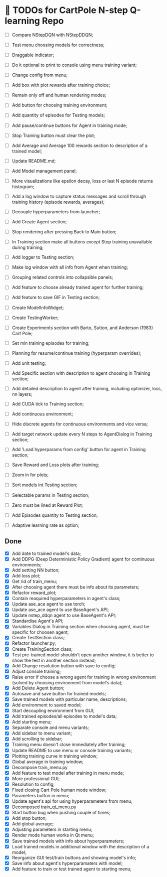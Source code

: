 # 📝 TODOs for CartPole N-step Q-learning Repo

- [ ] Compare NStepDQN with NStepDDQN;
- [ ] Test menu choosing models for correctness;
- [ ] Draggable indicator;
- [ ] Do it optional to print to console using menu training variant;
- [ ] Change config from menu;
- [ ] Add box with plot rewards after training choice;
- [ ] Remain only off and human rendering modes;
- [ ] Add button for choosing training environment;
- [ ] Add quantity of episodes for Testing models;
- [ ] Add pause/continue buttons for Agent in training mode;
- [ ] Stop Training button must clear the plot;
- [ ] Add Average and Average 100 rewards section to description of a trained model;
- [ ] Update README.md;
- [ ] Add Model management panel;
- [ ] More visualizations like epsilon decay, loss or last N episode returns histogram;
- [ ] Add a log window to capture status messages and scroll through training history (episode rewards, averages);
- [ ] Decouple hyperparameters from launcher;
- [ ] Add Create Agent section;
- [ ] Stop rendering after pressing Back to Main button;
- [ ] In Training section make all buttons except Stop training unavailable during training;
- [ ] Add logger to Testing section;
- [ ] Make log window with all info from Agent when training;
- [ ] Grouping related controls into collapsible panels;
- [ ] Add feature to choose already trained agent for further training;
- [ ] Add feature to save GIF in Testing section;
- [ ] Create ModelInfoWidget;
- [ ] Create TestingWorker;
- [ ] Create Experiments section with Barto, Sutton, and Anderson (1983) Cart Pole;
- [ ] Set min training episodes for training;
- [ ] Planning for resume/continue training (hyperparam overrides);
- [ ] Add unit testing;
- [ ] Add Specific section with description to agent choosing in Training section;
- [ ] Add detailed description to agent after training, including optimizer, loss, nn layers;
- [ ] Add CUDA tick to Training section;
- [ ] Add continuous environment;
- [ ] Hide discrete agents for continuous environments and vice versa;
- [ ] Add target network update	every N steps to AgentDialog in Training section;
- [ ] Add 'Load hyperparams from config' button for agent in Training section;
- [ ] Save Reward and Loss plots after training;
- [ ] Zoom in for plots;
- [ ] Sort models int Testing section;
- [ ] Selectable params in Testing section;
- [ ] Zero must be lined at Reward Plot;
- [ ] Add Episodes quantity to Testing section;
- [ ] Adaptive learning rate as option;


## Done
- [x] Add date to trained model's data;
- [x] Add DDPG (Deep Deterministic Policy Gradient) agent for continuous environments;
- [x] Add setting NN button;
- [x] Add loss plot;
- [x] Get rid of train_menu;
- [x] After choosing agent there must be info about its parameters;
- [x] Refactor reward_plot;
- [x] Contain reaquired hyperparameters in agent's class;
- [x] Update ase_ace agent to use torch;
- [x] Update ase_ace agent to use BaseAgent's API;
- [x] Update nstep_ddqn agent to use BaseAgent's API;
- [x] Standardise Agent's API;
- [x] Variables Dialog in Training section when choosing agent, must be specific for choosen agent;
- [x] Create TestSection class;
- [x] Refactor launcher.py;
- [x] Create TrainingSection class;
- [x] Test pre-trained model shouldn't open another window, it is better to show the test in another section instead;
- [x] Add Change resolution button with save to config;
- [x] Adjust console training;
- [x] Raise error if choose a wrong agent for training in wrong environment (solved by choosing environment from model's data);
- [x] Add Delete Agent button;
- [x] Autosave and save button for trained models;
- [x] Save trained models with particular name, descriptions;
- [x] Add environment to saved model;
- [x] Start decoupling environment from GUI;
- [x] Add trained episodes/all episodes to model's data;
- [x] Add starting menu;
- [x] Separate console and menu variants;
- [x] Add sidebar to menu variant;
- [x] Add scrolling to sidebar;
- [x] Training menu doesn't close immediately after training;
- [x] Update README to use menu or console training variants;
- [x] Plotting training curve in training window;
- [x] Global average in training window;
- [x] Decompose train_menu.py
- [x] Add feature to test model after training in menu mode;
- [x] More professional GUI;
- [x] Resolution to config;
- [x] Fixed closing Cart Pole human mode window;
- [x] Parameters button in menu;
- [x] Update agent's api for using hyperparameters from menu;
- [x] Decomposed train_qt_menu.py
- [x] Start button bug when pushing couple of times;
- [x] Add stop button;
- [x] Add global average;
- [x] Adjusting parameters in starting menu;
- [x] Render mode human works in Qt menu;
- [x] Save trained models with info about hyperparameters;
- [x] Load trained models in additional window with the description of a model;
- [x] Reorganize GUI test/train buttons and showing model's info;
- [x] Save info about agent's hyperparamaters with model;
- [x] Add feature to train or test trained agent to starting menu;
